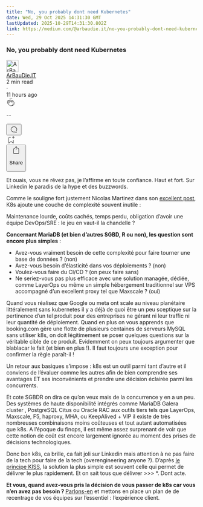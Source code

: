 ```yaml
---
title: "No, you probably dont need Kubernetes"
date: Wed, 29 Oct 2025 14:31:30 GMT
lastUpdated: 2025-10-29T14:31:30.802Z
link: https://medium.com/@arbaudie.it/no-you-probably-dont-need-kubernetes-f70e7d35525b?source=rss-c779d007e7fe------2
---
```


<article><div class="m"><div class="m"><span class="m"></span><section><div><div class="fw gz ha hb hc hd"></div><div class="he hf hg hh hi"><div class="ac ci"><div class="cp bi gq gr gs gt"><div><h1 class="pw-post-title hj hk hl bg hm hn ho hp hq hr hs ht hu hv hw hx hy hz ia ib ic id ie if ig ih ii ij ik il bl" data-testid="storyTitle" id="fe19">No, you probably dont need Kubernetes</h1><div><div class="speechify-ignore ac cw"><div class="speechify-ignore bi m"><div class="ac im in io ip iq ir is it iu iv iw"><div class="ac r iw"><div class="ac ix"><div><div class="bn" role="tooltip"><div class="bf" tabindex="-1"><a data-discover="true" href="/@arbaudie.it?source=post_page---byline--f70e7d35525b---------------------------------------" rel="noopener follow"><div class="m iy iz by ja jb"><div class="m fr"><img alt="ArBauDie.IT" class="m fk by bz ca de" data-testid="authorPhoto" height="32" loading="lazy" src="https://miro.medium.com/v2/resize:fill:64:64/1*kOs3AqmTfHiFOrSZkt1mqg.png" width="32"/><div class="jc by m bz ca fw o jd gk"></div></div></div></a></div></div></div></div><span class="bg b bh ab bl"><div class="je ac r"><div class="ac r jf"><div class="ac r"><div><div class="bn" role="tooltip"><div class="bf" tabindex="-1"><span class="bg b bh ab bl"><a class="ah ai aj fo al am an ao ap aq ar as at jg" data-discover="true" data-testid="authorName" href="/@arbaudie.it?source=post_page---byline--f70e7d35525b---------------------------------------" rel="noopener follow">ArBauDie.IT</a></span></div></div></div></div><div class="jh bn"></div></div></div></span></div><div class="ac r ji"><span class="bg b bh ab eb"><div class="ac ag"><span data-testid="storyReadTime">2 min read</span><div aria-hidden="true" class="jj jk m"><span aria-hidden="true" class="m"><span class="bg b bh ab eb">·</span></span></div>11 hours ago</div></span></div></div><div class="ac cw jl jm jn jo jp jq jr js jt ju jv jw jx jy jz ka"><div class="i l x fp fq r"><div class="kq m"><div class="ac r kr ks"><div class="pw-multi-vote-icon fr kt ku kv kw"><span data-dd-action-name="Susi presentation tracker clap_footer"><a class="ah ai aj fo al am an ao ap aq ar as at au av" data-discover="true" data-testid="headerClapButton" href="/m/signin?actionUrl=https%3A%2F%2Fmedium.com%2F_%2Fvote%2Fp%2Ff70e7d35525b&amp;operation=register&amp;redirect=https%3A%2F%2Fmedium.com%2F%40arbaudie.it%2Fno-you-probably-dont-need-kubernetes-f70e7d35525b&amp;user=ArBauDie.IT&amp;userId=c779d007e7fe&amp;source=---header_actions--f70e7d35525b---------------------clap_footer------------------" rel="noopener follow"><div><div class="bn" role="tooltip"><div class="bf" tabindex="-1"><div class="kx aq ky kz la lb ao lc ld le kw" role="presentation"><svg aria-label="clap" height="24" viewbox="0 0 24 24" width="24" xmlns="http://www.w3.org/2000/svg"><path clip-rule="evenodd" d="M11.37.828 12 3.282l.63-2.454zM13.916 3.953l1.523-2.112-1.184-.39zM8.589 1.84l1.522 2.112-.337-2.501zM18.523 18.92c-.86.86-1.75 1.246-2.62 1.33a6 6 0 0 0 .407-.372c2.388-2.389 2.86-4.951 1.399-7.623l-.912-1.603-.79-1.672c-.26-.56-.194-.98.203-1.288a.7.7 0 0 1 .546-.132c.283.046.546.231.728.5l2.363 4.157c.976 1.624 1.141 4.237-1.324 6.702m-10.999-.438L3.37 14.328a.828.828 0 0 1 .585-1.408.83.83 0 0 1 .585.242l2.158 2.157a.365.365 0 0 0 .516-.516l-2.157-2.158-1.449-1.449a.826.826 0 0 1 1.167-1.17l3.438 3.44a.363.363 0 0 0 .516 0 .364.364 0 0 0 0-.516L5.293 9.513l-.97-.97a.826.826 0 0 1 0-1.166.84.84 0 0 1 1.167 0l.97.968 3.437 3.436a.36.36 0 0 0 .517 0 .366.366 0 0 0 0-.516L6.977 7.83a.82.82 0 0 1-.241-.584.82.82 0 0 1 .824-.826c.219 0 .43.087.584.242l5.787 5.787a.366.366 0 0 0 .587-.415l-1.117-2.363c-.26-.56-.194-.98.204-1.289a.7.7 0 0 1 .546-.132c.283.046.545.232.727.501l2.193 3.86c1.302 2.38.883 4.59-1.277 6.75-1.156 1.156-2.602 1.627-4.19 1.367-1.418-.236-2.866-1.033-4.079-2.246M10.75 5.971l2.12 2.12c-.41.502-.465 1.17-.128 1.89l.22.465-3.523-3.523a.8.8 0 0 1-.097-.368c0-.22.086-.428.241-.584a.847.847 0 0 1 1.167 0m7.355 1.705c-.31-.461-.746-.758-1.23-.837a1.44 1.44 0 0 0-1.11.275c-.312.24-.505.543-.59.881a1.74 1.74 0 0 0-.906-.465 1.47 1.47 0 0 0-.82.106l-2.182-2.182a1.56 1.56 0 0 0-2.2 0 1.54 1.54 0 0 0-.396.701 1.56 1.56 0 0 0-2.21-.01 1.55 1.55 0 0 0-.416.753c-.624-.624-1.649-.624-2.237-.037a1.557 1.557 0 0 0 0 2.2c-.239.1-.501.238-.715.453a1.56 1.56 0 0 0 0 2.2l.516.515a1.556 1.556 0 0 0-.753 2.615L7.01 19c1.32 1.319 2.909 2.189 4.475 2.449q.482.08.971.08c.85 0 1.653-.198 2.393-.579.231.033.46.054.686.054 1.266 0 2.457-.52 3.505-1.567 2.763-2.763 2.552-5.734 1.439-7.586z" fill-rule="evenodd"></path></svg></div></div></div></div></a></span></div><div class="pw-multi-vote-count m lf lg lh li lj lk ll"><p class="bg b ec ab eb"><span class="lm">--</span></p></div></div></div><div><div class="bn" role="tooltip"><div class="bf" tabindex="-1"><button aria-label="responses" class="aq kx ln lo ac r fs lp lq"><svg class="lr" height="24" viewbox="0 0 24 24" width="24" xmlns="http://www.w3.org/2000/svg"><path d="M18.006 16.803c1.533-1.456 2.234-3.325 2.234-5.321C20.24 7.357 16.709 4 12.191 4S4 7.357 4 11.482c0 4.126 3.674 7.482 8.191 7.482.817 0 1.622-.111 2.393-.327.231.2.48.391.744.559 1.06.693 2.203 1.044 3.399 1.044.224-.008.4-.112.486-.287a.49.49 0 0 0-.042-.518c-.495-.67-.845-1.364-1.04-2.057a4 4 0 0 1-.125-.598zm-3.122 1.055-.067-.223-.315.096a8 8 0 0 1-2.311.338c-4.023 0-7.292-2.955-7.292-6.587 0-3.633 3.269-6.588 7.292-6.588 4.014 0 7.112 2.958 7.112 6.593 0 1.794-.608 3.469-2.027 4.72l-.195.168v.255c0 .056 0 .151.016.295.025.231.081.478.154.733.154.558.398 1.117.722 1.659a5.3 5.3 0 0 1-2.165-.845c-.276-.176-.714-.383-.941-.59z"></path></svg></button></div></div></div></div><div class="ac r kb kc kd ke kf kg kh ki kj kk kl km kn ko kp"><div class="ls l k j e"></div><div class="i l"><div><div class="bn" role="tooltip"><div class="bf" tabindex="-1"><span data-dd-action-name="Susi presentation tracker bookmark_footer"><a class="ah ai aj fo al am an ao ap aq ar as at au av" data-discover="true" data-testid="headerBookmarkButton" href="/m/signin?actionUrl=https%3A%2F%2Fmedium.com%2F_%2Fbookmark%2Fp%2Ff70e7d35525b&amp;operation=register&amp;redirect=https%3A%2F%2Fmedium.com%2F%40arbaudie.it%2Fno-you-probably-dont-need-kubernetes-f70e7d35525b&amp;source=---header_actions--f70e7d35525b---------------------bookmark_footer------------------" rel="noopener follow"><svg aria-label="Add to list bookmark button" class="eb lt" fill="none" height="25" viewbox="0 0 25 25" width="25" xmlns="http://www.w3.org/2000/svg"><path d="M18 2.5a.5.5 0 0 1 1 0V5h2.5a.5.5 0 0 1 0 1H19v2.5a.5.5 0 1 1-1 0V6h-2.5a.5.5 0 0 1 0-1H18zM7 7a1 1 0 0 1 1-1h3.5a.5.5 0 0 0 0-1H8a2 2 0 0 0-2 2v14a.5.5 0 0 0 .805.396L12.5 17l5.695 4.396A.5.5 0 0 0 19 21v-8.5a.5.5 0 0 0-1 0v7.485l-5.195-4.012a.5.5 0 0 0-.61 0L7 19.985z" fill="currentColor"></path></svg></a></span></div></div></div></div><div aria-describedby="postFooterSocialMenu" aria-labelledby="postFooterSocialMenu" class="bn"><div><div class="bn" role="tooltip"><div class="bf" tabindex="-1"><button aria-controls="postFooterSocialMenu" aria-expanded="false" aria-label="Share Post" class="ah fs aj fo al am an lu ap aq ar fe lv lw lq lx ly lz ma mb t mc md me mf mg mh mi v mj mk ml" data-testid="headerSocialShareButton"><svg fill="none" height="24" viewbox="0 0 24 24" width="24" xmlns="http://www.w3.org/2000/svg"><path clip-rule="evenodd" d="M15.218 4.931a.4.4 0 0 1-.118.132l.012.006a.45.45 0 0 1-.292.074.5.5 0 0 1-.3-.13l-2.02-2.02v7.07c0 .28-.23.5-.5.5s-.5-.22-.5-.5v-7.04l-2 2a.45.45 0 0 1-.57.04h-.02a.4.4 0 0 1-.16-.3.4.4 0 0 1 .1-.32l2.8-2.8a.5.5 0 0 1 .7 0l2.8 2.79a.42.42 0 0 1 .068.498m-.106.138.008.004v-.01zM16 7.063h1.5a2 2 0 0 1 2 2v10a2 2 0 0 1-2 2h-11c-1.1 0-2-.9-2-2v-10a2 2 0 0 1 2-2H8a.5.5 0 0 1 .35.15.5.5 0 0 1 .15.35.5.5 0 0 1-.15.35.5.5 0 0 1-.35.15H6.4c-.5 0-.9.4-.9.9v10.2a.9.9 0 0 0 .9.9h11.2c.5 0 .9-.4.9-.9v-10.2c0-.5-.4-.9-.9-.9H16a.5.5 0 0 1 0-1" fill="currentColor" fill-rule="evenodd"></path></svg><div class="k j e"><p class="bg b bh ab eb">Share</p></div></button></div></div></div></div></div></div></div></div></div></div><p class="pw-post-body-paragraph mm mn hl mo b mp mq mr ms mt mu mv mw mx my mz na nb nc nd ne nf ng nh ni nj he bl" id="304d">Et ouais, vous ne rêvez pas, je l’affirme en toute confiance. Haut et fort. Sur Linkedin le paradis de la hype et des buzzwords.</p><p class="pw-post-body-paragraph mm mn hl mo b mp mq mr ms mt mu mv mw mx my mz na nb nc nd ne nf ng nh ni nj he bl" id="7164">Comme le souligne fort justement Nicolas Martinez dans son <a class="ah nk" href="https://www.linkedin.com/posts/nicolas-martinez-nimeops_nouveau-cas-client-qui-se-pose-la-question-activity-7369368889698181123-78W0/" rel="noopener ugc nofollow" target="_blank">excellent post</a>, K8s ajoute une couche de complexité souvent inutile :</p><p class="pw-post-body-paragraph mm mn hl mo b mp mq mr ms mt mu mv mw mx my mz na nb nc nd ne nf ng nh ni nj he bl" id="1c61">Maintenance lourde, coûts cachés, temps perdu, obligation d’avoir une équipe DevOps/SRE : le jeu en vaut-il la chandelle ?</p><p class="pw-post-body-paragraph mm mn hl mo b mp mq mr ms mt mu mv mw mx my mz na nb nc nd ne nf ng nh ni nj he bl" id="98e5"><strong class="mo hm">Concernant MariaDB (et bien d’autres SGBD, R ou non), les question sont encore plus simples</strong> :</p><ul class=""><li class="mm mn hl mo b mp mq mr ms mt mu mv mw mx my mz na nb nc nd ne nf ng nh ni nj nl nm nn bl" id="db9f">Avez-vous vraiment besoin de cette complexité pour faire tourner une base de données ? (non)</li><li class="mm mn hl mo b mp no mr ms mt np mv mw mx nq mz na nb nr nd ne nf ns nh ni nj nl nm nn bl" id="e1e2">Avez-vous besoin d’élasticité dans vos déploiements ? (non)</li><li class="mm mn hl mo b mp no mr ms mt np mv mw mx nq mz na nb nr nd ne nf ns nh ni nj nl nm nn bl" id="fbc8">Voulez-vous faire du CI/CD ? (on peux faire sans)</li><li class="mm mn hl mo b mp no mr ms mt np mv mw mx nq mz na nb nr nd ne nf ns nh ni nj nl nm nn bl" id="905a">Ne seriez-vous pas plus efficace avec une solution managée, dédiée, comme LayerOps ou même un simple hébergement traditionnel sur VPS accompagné d’un excellent proxy tel que Maxscale ? (oui)</li></ul><p class="pw-post-body-paragraph mm mn hl mo b mp mq mr ms mt mu mv mw mx my mz na nb nc nd ne nf ng nh ni nj he bl" id="eb0e">Quand vous réalisez que Google ou meta ont scale au niveau planétaire littéralement sans kubernetes il y a déjà de quoi être un peu sceptique sur la pertinence d’un tel produit pour des entreprises ne gérant ni leur traffic ni leur quantité de déploiement. Quand en plus on vous apprends que booking.com gère une flotte de plusieurs centaines de serveurs MySQL sans utiliser k8s, on doit légitimement se poser quelques questions sur la véritable cible de ce produit. Evidemment on peux toujours argumenter que blablacar le fait (et bien en plus !). Il faut toujours une exception pour confirmer la règle paraît-il !</p><p class="pw-post-body-paragraph mm mn hl mo b mp mq mr ms mt mu mv mw mx my mz na nb nc nd ne nf ng nh ni nj he bl" id="f40b">Un retour aux basiques s’impose : k8s est un outil parmi tant d’autre et il conviens de l’évaluer comme les autres afin de bien comprendre ses avantages ET ses inconvénients et prendre une décision éclairée parmi les concurrents.</p><p class="pw-post-body-paragraph mm mn hl mo b mp mq mr ms mt mu mv mw mx my mz na nb nc nd ne nf ng nh ni nj he bl" id="9016">Et cote SGBDR on dira ce qu’on veux mais de la concurrence y en a un peu. Des systèmes de haute disponibilité intégrés comme MariaDB Galera cluster , PostgreSQL Citus ou Oracle RAC aux outils tiers tels que LayerOps, Maxscale, F5, haproxy, MHA, ou KeepAlived + VIP il existe de très nombreuses combinaisons moins coûteuses et tout autant automatisées que k8s. A l’époque du finops, il est même assez surprenant de voir que cette notion de coût est encore largement ignorée au moment des prises de décisions technologiques.</p><p class="pw-post-body-paragraph mm mn hl mo b mp mq mr ms mt mu mv mw mx my mz na nb nc nd ne nf ng nh ni nj he bl" id="7588">Donc bon k8s, ca brille, ca fait joli sur Linkedin mais attention à ne pas faire de la tech pour faire de la tech (overengineering anyone ?). D’après <a class="ah nk" data-discover="true" href="/@arbaudie.it/embrace-simplicity-8f3fa62d7167" rel="noopener">le principe KISS</a>, la solution la plus simple est souvent celle qui permet de délivrer le plus rapidement. Et on sait tous que délivrer &gt;&gt;&gt; *. Dont acte.</p><p class="pw-post-body-paragraph mm mn hl mo b mp mq mr ms mt mu mv mw mx my mz na nb nc nd ne nf ng nh ni nj he bl" id="4bd8"><strong class="mo hm">Et vous, quand avez-vous pris la décision de vous passer de k8s car vous n’en avez pas besoin ? </strong><a class="ah nk" href="https://arbaudie.it" rel="noopener ugc nofollow" target="_blank">Parlons-en</a> et mettons en place un plan de de recentrage de vos équipes sur l’essentiel : l’expérience client.</p></div></div></div></div></section></div></div></article>
